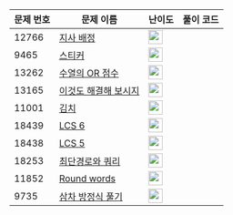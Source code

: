 | 문제 번호 | 문제 이름 | 난이도 | 풀이 코드 |
| --- | --- | --- | --- |
| 12766 | [지사 배정](https://www.acmicpc.net/problem/12766) | <img height="25px" width="25px=" src="https://static.solved.ac/tier_small/21.svg"/> |  |
| 9465 | [스티커](https://www.acmicpc.net/problem/9465) | <img height="25px" width="25px=" src="https://static.solved.ac/tier_small/10.svg"/> |  |
| 13262 | [수열의 OR 점수](https://www.acmicpc.net/problem/13262) | <img height="25px" width="25px=" src="https://static.solved.ac/tier_small/20.svg"/> |  |
| 13165 | [이것도 해결해 보시지](https://www.acmicpc.net/problem/13165) | <img height="25px" width="25px=" src="https://static.solved.ac/tier_small/21.svg"/> |  |
| 11001 | [김치](https://www.acmicpc.net/problem/11001) | <img height="25px" width="25px=" src="https://static.solved.ac/tier_small/20.svg"/> |  |
| 18439 | [LCS 6](https://www.acmicpc.net/problem/18439) | <img height="25px" width="25px=" src="https://static.solved.ac/tier_small/26.svg"/> |  |
| 18438 | [LCS 5](https://www.acmicpc.net/problem/18438) | <img height="25px" width="25px=" src="https://static.solved.ac/tier_small/24.svg"/> |  |
| 18253 | [최단경로와 쿼리](https://www.acmicpc.net/problem/18253) | <img height="25px" width="25px=" src="https://static.solved.ac/tier_small/23.svg"/> |  |
| 11852 | [Round words](https://www.acmicpc.net/problem/11852) | <img height="25px" width="25px=" src="https://static.solved.ac/tier_small/26.svg"/> |  |
| 9735 | [삼차 방정식 풀기](https://www.acmicpc.net/problem/9735) | <img height="25px" width="25px=" src="https://static.solved.ac/tier_small/19.svg"/> |  |

